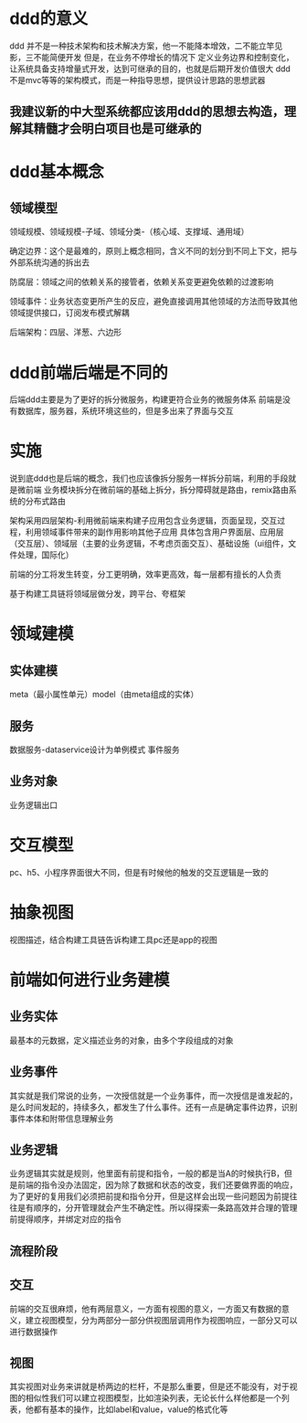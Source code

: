 <!--
 * @Author: wanggang(wanggang220713@credithc.com)
 * @Date: 2024-04-05 20:08:41
 * @LastEditors: wanggang wanggang220713@credithc.com
 * @LastEditTime: 2024-05-06 11:00:14
 * @Description: 
-->
# ddd的意义
ddd 并不是一种技术架构和技术解决方案，他一不能降本增效，二不能立竿见影，三不能简便开发
但是，在业务不停增长的情况下
定义业务边界和控制变化，让系统具备支持增量式开发，达到可继承的目的，也就是后期开发价值很大
ddd不是mvc等等的架构模式，而是一种指导思想，提供设计思路的思想武器

## 我建议新的中大型系统都应该用ddd的思想去构造，理解其精髓才会明白项目也是可继承的

# ddd基本概念
## 领域模型
领域规模、领域规模-子域、领域分类-（核心域、支撑域、通用域）

确定边界：这个是最难的，原则上概念相同，含义不同的划分到不同上下文，把与外部系统沟通的拆出去

防腐层：领域之间的依赖关系的接管者，依赖关系变更避免依赖的过渡影响

领域事件：业务状态变更所产生的反应，避免直接调用其他领域的方法而导致其他领域提供接口，订阅发布模式解耦

后端架构：四层、洋葱、六边形

# ddd前端后端是不同的
后端ddd主要是为了更好的拆分微服务，构建更符合业务的微服务体系
前端是没有数据库，服务器，系统环境这些的，但是多出来了界面与交互

# 实施
说到底ddd也是后端的概念，我们也应该像拆分服务一样拆分前端，利用的手段就是微前端
业务模块拆分在微前端的基础上拆分，拆分障碍就是路由，remix路由系统的分布式路由

架构采用四层架构-利用微前端来构建子应用包含业务逻辑，页面呈现，交互过程，利用领域事件带来的副作用影响其他子应用
具体包含用户界面层、应用层（交互层）、领域层（主要的业务逻辑，不考虑页面交互）、基础设施（ui组件，文件处理，国际化）

前端的分工将发生转变，分工更明确，效率更高效，每一层都有擅长的人负责

基于构建工具链将领域层做分发，跨平台、夸框架

# 领域建模
## 实体建模
meta（最小属性单元）model（由meta组成的实体）
## 服务
数据服务-dataservice设计为单例模式
事件服务
## 业务对象
业务逻辑出口

# 交互模型
pc、h5、小程序界面很大不同，但是有时候他的触发的交互逻辑是一致的

# 抽象视图
视图描述，结合构建工具链告诉构建工具pc还是app的视图


# 前端如何进行业务建模

## 业务实体
最基本的元数据，定义描述业务的对象，由多个字段组成的对象

## 业务事件
其实就是我们常说的业务，一次授信就是一个业务事件，而一次授信是谁发起的，是么时间发起的，持续多久，都发生了什么事件。还有一点是确定事件边界，识别事件本体和附带信息理解业务

## 业务逻辑
业务逻辑其实就是规则，他里面有前提和指令，一般的都是当A的时候执行B，但是前端的指令没办法固定，因为除了数据和状态的改变，我们还要做界面的响应，为了更好的复用我们必须把前提和指令分开，但是这样会出现一些问题因为前提往往是有顺序的，分开管理就会产生不确定性。所以得探索一条路高效并合理的管理前提得顺序，并绑定对应的指令

## 流程阶段
## 交互
前端的交互很麻烦，他有两层意义，一方面有视图的意义，一方面又有数据的意义，建立视图模型，分为两部分一部分供视图层调用作为视图响应，一部分又可以进行数据操作

## 视图
其实视图对业务来讲就是桥两边的栏杆，不是那么重要，但是还不能没有，对于视图的相似性我们可以建立视图模型，比如渲染列表，无论长什么样他都是一个列表，他都有基本的操作，比如label和value，value的格式化等


